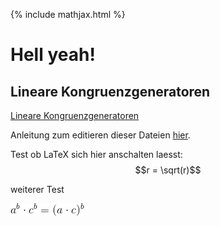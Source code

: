 {% include mathjax.html %}

# Hell yeah!

## Lineare Kongruenzgeneratoren

[Lineare Kongruenzgeneratoren](LCG/lcg.md)


Anleitung zum editieren dieser Dateien [hier](https://github.com/adam-p/markdown-here/wiki/Markdown-Cheatsheet).

Test ob LaTeX sich hier anschalten laesst: $$r = \sqrt(r)$$

weiterer Test

![fomel0](images/CodeCogsEqn.gif)
